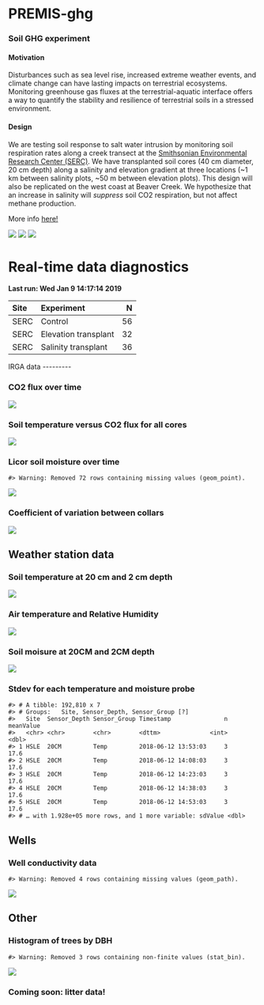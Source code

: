 
<!-- README.md is generated from README.Rmd. Please edit that file -->
PREMIS-ghg
==========

### Soil GHG experiment

#### Motivation

Disturbances such as sea level rise, increased extreme weather events, and climate change can have lasting impacts on terrestrial ecosystems. Monitoring greenhouse gas fluxes at the terrestrial-aquatic interface offers a way to quantify the stability and resilience of terrestrial soils in a stressed environment.

#### Design

We are testing soil response to salt water intrusion by monitoring soil respiration rates along a creek transect at the [Smithsonian Environmental Research Center (SERC)](https://serc.si.edu/). We have transplanted soil cores (40 cm diameter, 20 cm depth) along a salinity and elevation gradient at three locations (~1 km between salinity plots, ~50 m between elevation plots). This design will also be replicated on the west coast at Beaver Creek. We hypothesize that an increase in salinity will *suppress* soil CO2 respiration, but not affect methane production.

More info [here!](https://osf.io/at9hr)

![](https://github.com/PNNL-PREMIS/PREMIS-ghg/blob/master/photos/cores_in_cart.jpeg) ![](https://github.com/PNNL-PREMIS/PREMIS-ghg/blob/master/photos/BBL_SP_snow.jpeg) ![](https://github.com/PNNL-PREMIS/PREMIS-ghg/blob/master/photos/cores_in_ground.jpeg)

Real-time data diagnostics
==========================

**Last run: Wed Jan 9 14:17:14 2019**

<table>
<thead>
<tr>
<th style="text-align:left;">
Site
</th>
<th style="text-align:left;">
Experiment
</th>
<th style="text-align:right;">
N
</th>
</tr>
</thead>
<tbody>
<tr>
<td style="text-align:left;">
SERC
</td>
<td style="text-align:left;">
Control
</td>
<td style="text-align:right;">
56
</td>
</tr>
<tr>
<td style="text-align:left;">
SERC
</td>
<td style="text-align:left;">
Elevation transplant
</td>
<td style="text-align:right;">
32
</td>
</tr>
<tr>
<td style="text-align:left;">
SERC
</td>
<td style="text-align:left;">
Salinity transplant
</td>
<td style="text-align:right;">
36
</td>
</tr>
</tbody>
</table>
IRGA data
---------

### CO2 flux over time

![](R_scripts/figures/README-co2_time-1.png)

### Soil temperature versus CO2 flux for all cores

![](R_scripts/figures/README-q10-1.png)

### Licor soil moisture over time

    #> Warning: Removed 72 rows containing missing values (geom_point).

![](R_scripts/figures/README-licor_sm-1.png)

### Coefficient of variation between collars

![](R_scripts/figures/README-collar_cv-1.png)

Weather station data
--------------------

### Soil temperature at 20 cm and 2 cm depth

![](R_scripts/figures/README-soil_temp-1.png)

### Air temperature and Relative Humidity

![](R_scripts/figures/README-air_temp-1.png)

### Soil moisure at 20CM and 2CM depth

![](R_scripts/figures/README-soil_moisture-1.png)

### Stdev for each temperature and moisture probe

    #> # A tibble: 192,810 x 7
    #> # Groups:   Site, Sensor_Depth, Sensor_Group [?]
    #>   Site  Sensor_Depth Sensor_Group Timestamp               n meanValue
    #>   <chr> <chr>        <chr>        <dttm>              <int>     <dbl>
    #> 1 HSLE  20CM         Temp         2018-06-12 13:53:03     3      17.6
    #> 2 HSLE  20CM         Temp         2018-06-12 14:08:03     3      17.6
    #> 3 HSLE  20CM         Temp         2018-06-12 14:23:03     3      17.6
    #> 4 HSLE  20CM         Temp         2018-06-12 14:38:03     3      17.6
    #> 5 HSLE  20CM         Temp         2018-06-12 14:53:03     3      17.6
    #> # … with 1.928e+05 more rows, and 1 more variable: sdValue <dbl>

Wells
-----

### Well conductivity data

    #> Warning: Removed 4 rows containing missing values (geom_path).

![](R_scripts/figures/README-wells-1.png)

Other
-----

### Histogram of trees by DBH

    #> Warning: Removed 3 rows containing non-finite values (stat_bin).

![](R_scripts/figures/README-inventory-1.png)

### Coming soon: litter data!
